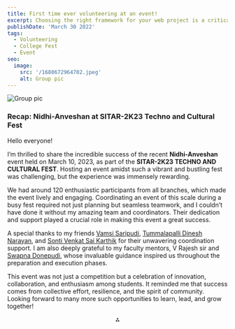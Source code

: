 ```yaml
---
title: First time ever volunteering at an event!
excerpt: Choosing the right framework for your web project is a critical decision that can significantly impact the development process and the success of your project. With so many options available, it's essential to consider various factors before making a choice.
publishDate: 'March 30 2022'
tags:
  - Volunteering
  - College Fest
  - Event
seo:
  image:
    src: '/1680672964702.jpeg'
    alt: Group pic
---
```


![Group pic](/1680672964702.jpeg)

### Recap: Nidhi-Anveshan at SITAR-2K23 Techno and Cultural Fest

Hello everyone!

I’m thrilled to share the incredible success of the recent **Nidhi-Anveshan** event held on March 10, 2023, as part of the **SITAR-2K23 TECHNO AND CULTURAL FEST**. Hosting an event amidst such a vibrant and bustling fest was challenging, but the experience was immensely rewarding.

We had around 120 enthusiastic participants from all branches, which made the event lively and engaging. Coordinating an event of this scale during a busy fest required not just planning but seamless teamwork, and I couldn’t have done it without my amazing team and coordinators. Their dedication and support played a crucial role in making this event a great success.

A special thanks to my friends [Vamsi Saripudi](https://www.linkedin.com/in/vamsi-saripudi-a3051b1b6/), [Tummalapalli Dinesh Narayan](https://www.linkedin.com/in/dinesh-narayan/), and [Sonti Venkat Sai Karthik](https://www.linkedin.com/in/sonti-venkat-sai-karthik/) for their unwavering coordination support. I am also deeply grateful to my faculty mentors, V Rajesh sir and [Swapna Donepudi](https://www.linkedin.com/in/swapna-donepudi-8a100a4/), whose invaluable guidance inspired us throughout the preparation and execution phases.

This event was not just a competition but a celebration of innovation, collaboration, and enthusiasm among students. It reminded me that success comes from collective effort, resilience, and the spirit of community. Looking forward to many more such opportunities to learn, lead, and grow together!

<div align="center">⁂</div>

